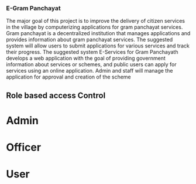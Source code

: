 ### E-Gram Panchayat


The major goal of this project is to improve the delivery of citizen services in the 
village by computerizing applications for gram panchayat services. Gram 
panchayat is a decentralized institution that manages applications and provides 
information about gram panchayat services. The suggested system will allow users 
to submit applications for various services and track their progress. The suggested 
system E-Services for Gram Panchayath develops a  web application with the goal 
of providing government information about services or schemes, and public users 
can apply for services using an online application. Admin and staff will manage the 
application for approval and creation of the scheme

## Role based access Control 
# Admin
# Officer
# User



